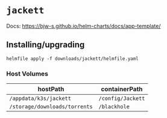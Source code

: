 # `jackett`

Docs: https://bjw-s.github.io/helm-charts/docs/app-template/

## Installing/upgrading

```shell
helmfile apply -f downloads/jackett/helmfile.yaml
```

### Host Volumes

| hostPath                      | containerPath     |
| ----------------------------- | ----------------- |
| `/appdata/k3s/jackett`        | `/config/Jackett` |
| `/storage/downloads/torrents` | `/blackhole`      |
